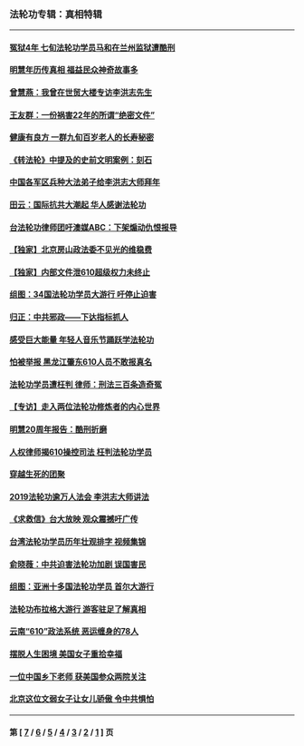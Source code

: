 ### 法轮功专辑：真相特辑
---
#### [冤狱4年 七旬法轮功学员马和在兰州监狱遭酷刑](../../pages/nf4389/n13304688.md?12260430) 
#### [明慧年历传真相 福益民众神奇故事多](../../pages/nf4389/n13294545.md?12260430) 
#### [曾慧燕：我曾在世贸大楼专访李洪志先生](../../pages/nf4389/n12898729.md?12260430) 
#### [王友群：一份祸害22年的所谓“绝密文件”](../../pages/nf4389/n12871750.md?12260430) 
#### [健康有良方 一群九旬百岁老人的长寿秘密](../../pages/nf4389/n12847475.md?12260430) 
#### [《转法轮》中提及的史前文明案例：刻石](../../pages/nf4389/n12758577.md?12260430) 
#### [中国各军区兵种大法弟子给李洪志大师拜年](../../pages/nf4389/n12750047.md?12260430) 
#### [田云：国际抗共大潮起 华人感谢法轮功](../../pages/nf4389/n12357708.md?12260430) 
#### [台法轮功律师团吁澳媒ABC：下架煽动仇恨报导](../../pages/nf4389/n12279917.md?12260430) 
#### [【独家】北京房山政法委不见光的维稳费](../../pages/nf4389/n12031979.md?12260430) 
#### [【独家】内部文件泄610超级权力未终止](../../pages/nf4389/n12023895.md?12260430) 
#### [组图：34国法轮功学员大游行 吁停止迫害](../../pages/nf4389/n11492658.md?12260430) 
#### [归正：中共邪政——下达指标抓人](../../pages/nf4389/n11474770.md?12260430) 
#### [感受巨大能量 年轻人音乐节踊跃学法轮功](../../pages/nf4389/n11441981.md?12260430) 
#### [怕被举报 黑龙江肇东610人员不敢报真名](../../pages/nf4389/n11436499.md?12260430) 
#### [法轮功学员遭枉判 律师：刑法三百条造奇冤](../../pages/nf4389/n11433943.md?12260430) 
#### [【专访】走入两位法轮功修炼者的内心世界](../../pages/nf4389/n11415623.md?12260430) 
#### [明慧20周年报告：酷刑折磨](../../pages/nf4389/n11387954.md?12260430) 
#### [人权律师揭610操控司法 枉判法轮功学员](../../pages/nf4389/n11313370.md?12260430) 
#### [穿越生死的团聚](../../pages/nf4389/n11258922.md?12260430) 
#### [2019法轮功逾万人法会 李洪志大师讲法](../../pages/nf4389/n11265303.md?12260430) 
#### [《求救信》台大放映 观众震撼吁广传](../../pages/nf4389/n10922251.md?12260430) 
#### [台湾法轮功学员历年壮观排字 视频集锦](../../pages/nf4389/n10878789.md?12260430) 
#### [俞晓薇：中共迫害法轮功加剧 误国害民](../../pages/nf4389/n10859260.md?12260430) 
#### [组图：亚洲十多国法轮功学员 首尔大游行](../../pages/nf4389/n10781149.md?12260430) 
#### [法轮功布拉格大游行 游客驻足了解真相](../../pages/nf4389/n10749360.md?12260430) 
#### [云南“610”政法系统 恶运缠身的78人](../../pages/nf4389/n10747534.md?12260430) 
#### [摆脱人生困境 美国女子重拾幸福](../../pages/nf4389/n10688678.md?12260430) 
#### [一位中国乡下老师 获美国参众两院关注](../../pages/nf4389/n10683927.md?12260430) 
#### [北京这位文弱女子让女儿骄傲 令中共惧怕](../../pages/nf4389/n10668341.md?12260430) 

---
#### 第 [ [7](./7.md?12260430) / [6](./6.md?12260430) / [5](./5.md?12260430) / [4](./4.md?12260430) / [3](./3.md?12260430) / [2](./2.md?12260430) / [1](./1.md?12260430) ] 页
